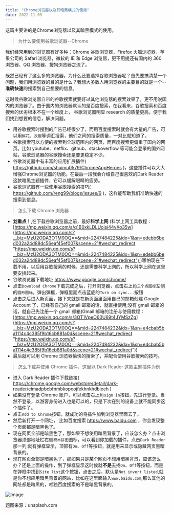 ```yaml
---
title: "Chrome浏览器以及其暗黑模式的使用"
date: 2022-11-05
---
```

<link rel="stylesheet" type="text/css" href="/common.css">

这篇主要讲的是Chrome浏览器以及其暗黑模式的使用。

<blockquote class="blockquote">为什么要使用谷歌浏览器--Chrome</blockquote>

我们经常用到的浏览器有好多种：Chrome 谷歌浏览器，Firefox 火狐浏览器，苹果公司的 Safari 浏览器，微软的 IE 和 Edge 浏览器，更不用提还有国内的 360 浏览器、QQ 浏览器、搜狗浏览器之流了。

既然已经有了这么多的浏览器，为什么还要选择谷歌浏览器呢？首先要搞清楚一个问题，我们用浏览器的目的是什么？我想大多数人用浏览器的主要目的就是一个--**准确快速**的搜索到自己想要的信息。

这时候谷歌浏览器自带的谷歌搜索就要好过其他浏览器的搜索效果了，更不用说国内的浏览器了。由于国内的浏览器默认的是百度搜索，在我看来，谷歌搜索和百度搜索的优劣根本不在一个维度上， 谷歌浏览器明显 research 的质量更高，便于我们找到想要的信息，解决问题。

- 用谷歌搜索时搜到的广告已经很少了，而用百度搜索时就会有大量的广告，可以用`鲜花`、`衣服`等词汇搜索，他们之间的搜索质量，一对比就知道了。
- 谷歌搜索可以方便的搜索到全球范围内的网页，而百度搜索更偏重于国内的网页。比如 youtube、netflix、github、stackoverflow 等可能会登录的国外网站，谷歌浏览器的谷歌搜索还是要更稳定不少。
- 谷歌浏览器中有丰富的应用扩展插件( https://github.com/shuimu0579/ChromeAppHeroes )，这些插件可以大大增强Chrome浏览器的功能。在最后一段我会介绍自己很喜欢的Dark Reader 这款暗黑主题插件，它可以缓解眼睛的疲劳。
- 谷歌浏览器有一些使用谷歌搜索的技巧( https://github.com/reng99/blogs/issues/9 )，这样能帮助我们准确快速的搜索到信息。

<blockquote class="blockquote">怎么下载 Chrome 浏览器</blockquote>

- **划重点！**,在下载谷歌浏览器之前，最好**科学上网** (科学上网工具教程：[https://mp.weixin.qq.com/s/q1B0xkLDLUoisi44vXo35w](https://mp.weixin.qq.com/s?__biz=MzU2ODA3OTM0OQ==&mid=2247484225&idx=1&sn=edebb6bed032a24d88dc56eaf45ef007&scene=21#wechat_redirect "https://mp.weixin.qq.com/s?__biz=MzU2ODA3OTM0OQ==&mid=2247484225&idx=1&sn=edebb6bed032a24d88dc56eaf45ef007&scene=21#wechat_redirect") )哪怕现在下载不用，以后用谷歌搜索的时候，还是需要科学上网的，所以科学上网在这里要安排起来。
- 谷歌浏览器下载地址 https://www.google.com/chrome/
- 点击`Download Chrome`下载完成之后，打开浏览器，点击右上角`三个点图标`左侧的`圆形图标`，弹出弹框，弹框里面点击蓝底的`Turn on sync...`按钮
- 点击之后进入新页面，接下来就是在新页面里面用自己的邮箱创建 Google Account 了，已经有自己的 gmail 邮箱的话，就直接使用;没有 gmail 邮箱的话，就自己先注册一个 gmail 邮箱(Gmail 邮箱的注册与使用教程：[https://mp.weixin.qq.com/s/3QT1VpeO60U69t4JYMSzZg](https://mp.weixin.qq.com/s?__biz=MzU2ODA3OTM0OQ==&mid=2247484232&idx=1&sn=e4cbab5ba1114c4c385f9b16cb881a0d&scene=21#wechat_redirect "https://mp.weixin.qq.com/s?__biz=MzU2ODA3OTM0OQ==&mid=2247484232&idx=1&sn=e4cbab5ba1114c4c385f9b16cb881a0d&scene=21#wechat_redirect"))
- 最后就可以用 Chrome 浏览器愉快的搜索了，并配合使用谷歌搜索的技巧。

<blockquote class="blockquote">怎么下载并使用 Chrome 插件，这里以 Dark Reader 这款主题插件为例</blockquote>

- 进入 Dark Reader 插件下载链接( https://chrome.google.com/webstore/detail/dark-reader/eimadpbcbfnmbkopoojfekhnkhdbieeh )
- 如果没有登录 Chrome 账户，可以点击右上角`sign in`按钮，先进行登录。当然不登录，以游客身份进入也是可以的，只是下次在别的设备上就不能同步这个插件了。
- 点击`Add to Chrome`按钮，就成功的将插件加到浏览器里面去了。
- 然后新打开一个网址， 比如百度搜索 https://www.baidu.com ，你会发现整个页面都是暗黑色了。
- 现在网页全部是暗黑色了，那如果不想使用暗黑背景了，应该怎么办？点击浏览器顶部地址栏右侧`积木拼图`图标，可以看到你加载的插件，点击`Dark Reader`那一列;就有弹框显示，顶部有`On`、`Off`等按钮，就是用来显示或隐藏网页黑暗背景的。
- 现在网页全部是暗黑色了，那如果只是某个网页不想用暗黑背景，应该怎么办？还是上面的操作，到了弹框显示这时候就**不是**去找`On`、`Off`等按钮，而是在弹框中找到`Site list`这个按钮，点击之后，默认是`Not invert listed`,就是你不想应用暗黑背景的网站，比如在这里面输入`www.baidu.com`,那么其他的网址都是暗黑的，唯独百度搜索的不是暗黑背景的。

![Image](https://mmbiz.qpic.cn/mmbiz_png/8JQAibRtoSSka1Cp1Y935QU323AvsmMQAW04uuwjXZNRsbBMCjCQG1oKARTBmUB1SIu6PDKCVVttbBdVqkP1Pxg/640)

  

题图来源：unsplash.com

